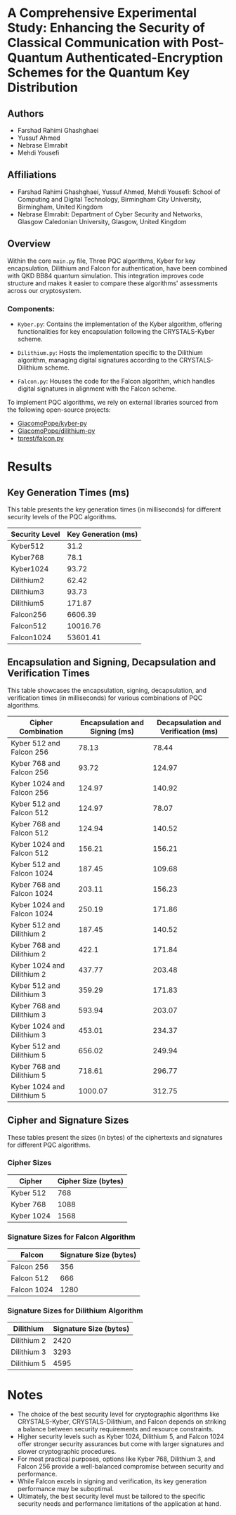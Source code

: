 # A Comprehensive Experimental Study: Enhancing the Security of Classical Communication with Post-Quantum Authenticated-Encryption Schemes for the Quantum Key Distribution

## Authors

- Farshad Rahimi Ghashghaei
- Yussuf Ahmed
- Nebrase Elmrabit
- Mehdi Yousefi

## Affiliations

- Farshad Rahimi Ghashghaei, Yussuf Ahmed, Mehdi Yousefi: School of Computing and Digital Technology, Birmingham City University, Birmingham, United Kingdom
- Nebrase Elmrabit: Department of Cyber Security and Networks, Glasgow Caledonian University, Glasgow, United Kingdom

## Overview

Within the core `main.py` file, Three PQC algorithms, Kyber for key encapsulation, Dilithium and Falcon for authentication, have been combined with QKD BB84 quantum simulation. This integration improves code structure and makes it easier to compare these algorithms' assessments across our cryptosystem.

### Components:

- `Kyber.py`: Contains the implementation of the Kyber algorithm, offering functionalities for key encapsulation following the CRYSTALS-Kyber scheme.

- `Dilithium.py`: Hosts the implementation specific to the Dilithium algorithm, managing digital signatures according to the CRYSTALS-Dilithium scheme.

- `Falcon.py`: Houses the code for the Falcon algorithm, which handles digital signatures in alignment with the Falcon scheme.

To implement PQC algorithms, we rely on external libraries sourced from the following open-source projects:

- [GiacomoPope/kyber-py](https://github.com/GiacomoPope/kyber-py)
- [GiacomoPope/dilithium-py](https://github.com/GiacomoPope/dilithium-py)
- [tprest/falcon.py](https://github.com/tprest/falcon.py)


# Results

## Key Generation Times (ms)

This table presents the key generation times (in milliseconds) for different security levels of the PQC algorithms.


| Security Level | Key Generation (ms) |
|----------------|----------------------|
| Kyber512       | 31.2                 |
| Kyber768       | 78.1                 |
| Kyber1024      | 93.72                |
| Dilithium2     | 62.42                |
| Dilithium3     | 93.73                |
| Dilithium5     | 171.87               |
| Falcon256      | 6606.39              |
| Falcon512      | 10016.76             |
| Falcon1024     | 53601.41             |

## Encapsulation and Signing, Decapsulation and Verification Times

This table showcases the encapsulation, signing, decapsulation, and verification times (in milliseconds) for various combinations of PQC algorithms.

| Cipher Combination          | Encapsulation and Signing (ms) | Decapsulation and Verification (ms) |
|-----------------------------|--------------------------------|-------------------------------------|
| Kyber 512 and Falcon 256    | 78.13                          | 78.44                               |
| Kyber 768 and Falcon 256    | 93.72                          | 124.97                              |
| Kyber 1024 and Falcon 256   | 124.97                         | 140.92                              |
| Kyber 512 and Falcon 512    | 124.97                         | 78.07                               |
| Kyber 768 and Falcon 512    | 124.94                         | 140.52                              |
| Kyber 1024 and Falcon 512   | 156.21                         | 156.21                              |
| Kyber 512 and Falcon 1024   | 187.45                         | 109.68                              |
| Kyber 768 and Falcon 1024   | 203.11                         | 156.23                              |
| Kyber 1024 and Falcon 1024  | 250.19                         | 171.86                              |
| Kyber 512 and Dilithium 2   | 187.45                         | 140.52                              |
| Kyber 768 and Dilithium 2   | 422.1                          | 171.84                              |
| Kyber 1024 and Dilithium 2  | 437.77                         | 203.48                              |
| Kyber 512 and Dilithium 3   | 359.29                         | 171.83                              |
| Kyber 768 and Dilithium 3   | 593.94                         | 203.07                              |
| Kyber 1024 and Dilithium 3  | 453.01                         | 234.37                              |
| Kyber 512 and Dilithium 5   | 656.02                         | 249.94                              |
| Kyber 768 and Dilithium 5   | 718.61                         | 296.77                              |
| Kyber 1024 and Dilithium 5  | 1000.07                        | 312.75                              |

## Cipher and Signature Sizes

These tables present the sizes (in bytes) of the ciphertexts and signatures for different PQC algorithms.

### Cipher Sizes

| Cipher    | Cipher Size (bytes) |
|-----------|----------------------|
| Kyber 512 | 768                  |
| Kyber 768 | 1088                 |
| Kyber 1024| 1568                 |

### Signature Sizes for Falcon Algorithm

| Falcon    | Signature Size (bytes) |
|-----------|-------------------------|
| Falcon 256| 356                     |
| Falcon 512| 666                     |
| Falcon 1024| 1280                   |

### Signature Sizes for Dilithium Algorithm

| Dilithium | Signature Size (bytes) |
|-----------|-------------------------|
| Dilithium 2 | 2420                  |
| Dilithium 3 | 3293                  |
| Dilithium 5 | 4595                  |

# Notes

- The choice of the best security level for cryptographic algorithms like CRYSTALS-Kyber, CRYSTALS-Dilithium, and Falcon depends on striking a balance between security requirements and resource constraints.
- Higher security levels such as Kyber 1024, Dilithium 5, and Falcon 1024 offer stronger security assurances but come with larger signatures and slower cryptographic procedures.
- For most practical purposes, options like Kyber 768, Dilithium 3, and Falcon 256 provide a well-balanced compromise between security and performance.
- While Falcon excels in signing and verification, its key generation performance may be suboptimal.
- Ultimately, the best security level must be tailored to the specific security needs and performance limitations of the application at hand.

